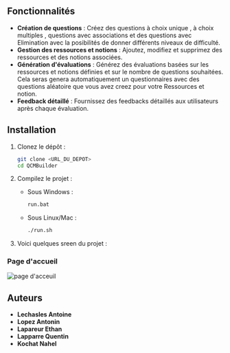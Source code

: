 
## Fonctionnalités

- **Création de questions** : Créez des questions  à choix unique , à choix multiples , questions avec associations et des questions avec Elimination avec la posibilités de donner  différents  niveaux de difficulté.
- **Gestion des ressources et notions** : Ajoutez, modifiez et supprimez des ressources et des notions associées.
- **Génération d'évaluations** : Générez des évaluations basées sur les ressources et notions définies et sur le nombre de questions souhaitées. Cela seras genera automatiquement un questionnaires avec des questions aléatoire que vous avez creez pour votre Ressources et notion.
- **Feedback détaillé** : Fournissez des feedbacks détaillés aux utilisateurs après chaque évaluation.

## Installation

1. Clonez le dépôt :
    ```sh
    git clone <URL_DU_DEPOT>
    cd QCMBuilder
    ```

2. Compilez le projet :
    - Sous Windows :
        ```sh
        run.bat
        ```
    - Sous Linux/Mac :
        ```sh
        ./run.sh
        ```

3. Voici quelques sreen du projet : 

### Page d'accueil
![page d'acceuil](Accueil.png)



## Auteurs

- **Lechasles Antoine**
- **Lopez Antonin**
- **Lapareur Ethan**
- **Lapparre Quentin**
- **Kochat Nahel**
